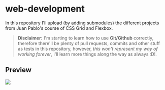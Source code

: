 # web-development
In this repository I'll upload (by adding submodules) the different projects from Juan Pablo's course of CSS Grid and Flexbox.

> **Disclaimer:** I'm starting to learn how to use **Git/Github** correctly, therefore there'll be plenty of pull requests, commits and other stuff as tests in this repository, however, *this won't represent my way of working forever*, I'll learn more things along the way as always :D!.

## Preview
![](https://www.redvirtual.bid/wp-content/uploads/2020/10/CSS-Grid-y-Flexbox-La-Gu%C3%ADa-Definitiva-Crea-10-Proyectos-660x330.jpg)